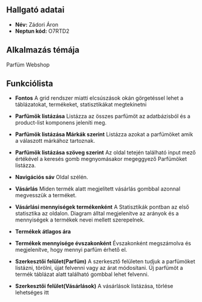 ## Hallgató adatai
- **Név:** Zádori Áron
- **Neptun kód:** O7RTD2

## Alkalmazás témája
Parfüm Webshop

## Funkciólista
- **Fontos**
  A grid rendszer miatti elcsúszások okán görgetéssel lehet a táblázatokat, termékeket, statisztikákat megtekinetni

- **Parfümök listázása**
  Listázza az összes parfümöt az adatbázisból és a product-list komponens jeleníti meg.

- **Parfümök listázása Márkák szerint**
  Listázza azokat a parfümöket amik a válaszott márkához tartoznak.

- **Parfümök listázása szöveg szerint**
  Az oldal tetején található input mező értékével a keresés gomb megnyomásakor megeggyező Parfümöket listázza.

- **Navigációs sáv**
  Oldal szélén.

- **Vásárlás**
  Miden termék alatt megjelített vásárlás gombbal azonnal megvesszük a terméket.

- **Vásárlási mennyiségek termékenként**
  A Statisztikák pontban az első statisztika az oldalon. Diagram álltal megjelenítve az arányok és a mennyiségek
  a termékek nevei mellett szerepelnek.

- **Termékek átlagos ára**

- **Termékek mennyisége évszakonként**
  Évszakonként megszámolva és megjelenítve, hogy mennyi parfüm érhető el.

- **Szerkesztői felület(Parfüm)**
  A szerkesztő felületen tudjuk a parfümöket listázni, törölni, újat felvenni vagy az árat módosítani. Új parfümöt
  a termék táblázat alatt található gombbal lehet felvenni.

- **Szerkesztői felület(Vásárlások)**
  A vásárlások listázása, törlése lehetséges itt
